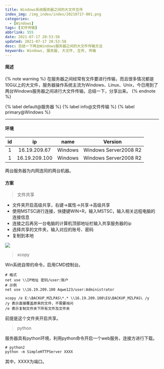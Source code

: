 ```yaml
---
title: Windows系统服务器之间的大文件互传
index_img: /img_index/index/20210717-001.png
categories:
  - [Windows]
tags: [文件传输]
abbrlink: 555
date: 2021-07-17 20:53:58
updated: 2021-07-17 20:53:58
desc: 总结一下两台Windows服务器之间的大文件传输方法
keywords: Windows, 服务器, 大文件, 互传, 传输
---
```


#### 简述
{% note warning %}
在服务器之间经常有文件要进行传输，而且很多情况都是10G以上的大文件，服务器操作系统主流为Windows、Linux、Unix，今日用到了两台Windows服务器之间进行大文件传输，总结一下，分享出来。
{% endnote %}

{% label default@服务器 %} {% label info@文件传输 %} {% label primary@Windows %}

<!--more-->
<hr />

#### 环境

| id  |      ip       |  name   | Version               |
|:---:|:-------------:|:-------:| --------------------- |
|  1  | 16.19.209.67  | Windows | Windows Server2008 R2 |
|  1  | 16.19.209.100 | Windows | Windows Server2008 R2 |

两台服务器为内网连同的两台机器。

#### 方案

> 文件共享

- 文件夹开启高级共享，右键->属性->共享->高级共享
- 使用MSTSC进行连接，快捷键WIN+R，输入MSTSC，输入相关远程电脑的连接信息
- 连接之后再另一台电脑的计算机顶部地址栏输入共享服务器的ip
- 选择共享的文件夹，输入对应的账号、密码
- 复制到本地

![](1.png)

> xcopy

Win系统自带的命令，启用CMD控制台。
```
# 格式
net use \\IP地址 密码/user:账户
# 示例
net use \\16.19.209.100 Aqwe123/user:Administrator

xcopy /e E:\BACKUP_MZLPAS\*.* \\16.19.209.100\E$\BACKUP_MZLPAS\ /y
/y 表示直接覆盖原来的文件，不需要询问
/e 表示复制文件夹下所有文件及文件夹
```
前提是这个文件夹开启共享。

> python

服务器具有python环境，利用python命令开启一个web服务，连接方进行下载。
```
# python2
python -m SimpleHTTPServer XXXX
```
其中，XXXX为端口。
